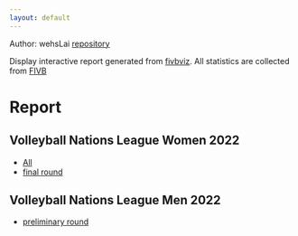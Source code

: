 ```yaml
---
layout: default
---
```

Author: wehsLai
[repository](https://github.com/wehsLai/fivbrp)

Display interactive report generated from [fivbviz](https://github.com/wehsLai/fivbviz).
All statistics are collected from [FIVB](https://www.fivb.com/)

# Report

## Volleyball Nations League Women 2022
- [All](stats/wvnl2022.html)
- [final round](stats/wvnl2022_f.html)

## Volleyball Nations League Men 2022
- [preliminary round](stats/mvnl2022.html)